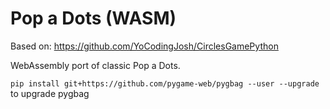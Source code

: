 Pop a Dots (WASM)
===========

Based on: https://github.com/YoCodingJosh/CirclesGamePython

WebAssembly port of classic Pop a Dots.


`pip install git+https://github.com/pygame-web/pygbag --user --upgrade` to upgrade pygbag
